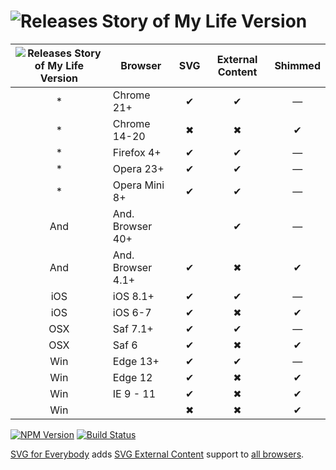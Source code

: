 ![Releases Story of My Life Version](https://github.com/samuelbetio/dGitFile/blob/v1.0.01-Hawcons/SVG/Sports/Blue/Stroke/icon-36-medal.svg)
=================================
|![Releases Story of My Life Version](https://github.com/samuelbetio/dGitFile/blob/v1.0.01-Hawcons/SVG/Sports/Blue/Stroke/icon-36-medal.svg)| Browser           | SVG | External Content | Shimmed |
|:---:|-------------------|:---:|:----------------:|:-------:|
| *   | Chrome 21+        | ✔   | ✔                | —       |
| *   | Chrome 14-20      | ✖   | ✖                | ✔       |
| *   | Firefox 4+        | ✔   | ✔                | —       |
| *   | Opera 23+         | ✔   | ✔                | —       |
| *   | Opera Mini 8+     | ✔   | ✔                | —       |
| And | And. Browser 40+  |     | ✔                | —       |
| And | And. Browser 4.1+ | ✔   | ✖                | ✔       |
| iOS | iOS 8.1+          | ✔   | ✔                | —       |
| iOS | iOS 6-7           | ✔   | ✖                | ✔       |
| OSX | Saf 7.1+          | ✔   | ✔                | —       |
| OSX | Saf 6             | ✔   | ✖                | ✔       |
| Win | Edge 13+          | ✔   | ✔                | —       |
| Win | Edge 12           | ✔   | ✖                | ✔       |
| Win | IE 9 - 11         | ✔   | ✖                | ✔       |
| Win |                   | ✖   | ✖                | ✔       |



[![NPM Version][npm-img]][npm] [![Build Status][ci-img]][ci]

[SVG for Everybody] adds [SVG External Content] support to [all browsers].

[ci]:      https://travis-ci.org/samuelbetio/svg4everybody
[ci-img]:  https://img.shields.io/travis/samuelbetio/svg4everybody.svg
[npm]:     https://www.npmjs.com/package/svg4everybody
[npm-img]: https://img.shields.io/npm/v/svg4everybody.svg
[all browsers]: http://caniuse.com/svg
[SVG for Everybody]: https://github.com/jonathantneal/svg4everybody
[SVG External Content]: http://css-tricks.com/svg-sprites-use-better-icon-fonts/##Browser+Support
